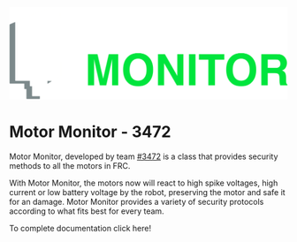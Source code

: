 ![](assets/Logo1.png)

# Motor Monitor - 3472

Motor Monitor, developed by team [#3472](https://www.thebluealliance.com/team/3472) is a class that provides security methods to all the motors in FRC.

With Motor Monitor, the motors now will react to high spike voltages, high current or low battery voltage by the robot, preserving the motor and safe it for an damage. Motor Monitor provides a variety of security protocols according to what fits best for every team.

To complete documentation click here!
